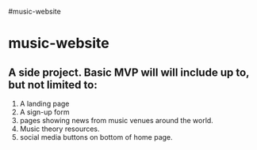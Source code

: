 #music-website
# music-website

## A side project. Basic MVP will will include up to, but not limited to:

1. A landing page
2. A sign-up form
3. pages showing news from music venues around the world.
4. Music theory resources.
5. social media buttons on bottom of home page.

